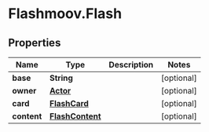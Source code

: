 # Flashmoov.Flash

## Properties
Name | Type | Description | Notes
------------ | ------------- | ------------- | -------------
**base** | **String** |  | [optional] 
**owner** | [**Actor**](Actor.md) |  | [optional] 
**card** | [**FlashCard**](FlashCard.md) |  | [optional] 
**content** | [**FlashContent**](FlashContent.md) |  | [optional] 


